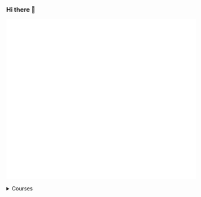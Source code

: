 ### Hi there 👋

![I'm a Brazilian Software Developer. I'm working as a full-stack developer at @aerialops](https://raw.githubusercontent.com/cau777/cau777/refs/heads/main/github-metrics.svg)

<details><summary>Courses</summary>

 <ul>
  <li>"Full Speed Python" on Educative (≅ 9h)</li>
  <li>"Java Developer Track" on JetBrains Academy (> 100h)</li>
  <li>"Python Core Track" on JetBrains Academy (> 100h)</li>
  <li>"Become an Angular Developer Path" on Educative (≅ 140h)</li>
  <li>"TypeScript for Front-End Developers Path" on Educative (177 lessons)</li>
  <li>"Make Your Own Neural Network in Python" on Educative (≅ 6h)</li>
  <li>"Web Security and Access Management: JWT, OAuth2 & OpenId Connect" on Educative (≅ 5h)</li>
  <li>"Fundamentals of DevOps Path" on Educative (Network fundamentals, Git and GitHub, Docker for Developers)</li>
  <li>"Modern CSS with Tailwind" on Educative (≅ 5h)</li>
  <li>"The Ultimate Guide to Rust Programming" on Educative (≅ 8h)</li>
  <li>"Practical Security: Simple Practices for Defending Your Systems" on Educative (≅ 9h)</li>
 </ul>

</details> 
